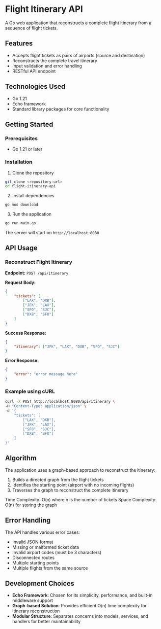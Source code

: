 # Flight Itinerary API

A Go web application that reconstructs a complete flight itinerary from a sequence of flight tickets.

## Features

- Accepts flight tickets as pairs of airports (source and destination)
- Reconstructs the complete travel itinerary
- Input validation and error handling
- RESTful API endpoint

## Technologies Used

- Go 1.21
- Echo framework
- Standard library packages for core functionality

## Getting Started

### Prerequisites

- Go 1.21 or later

### Installation

1. Clone the repository
```bash
git clone <repository-url>
cd flight-itinerary-api
```

2. Install dependencies
```bash
go mod download
```

3. Run the application
```bash
go run main.go
```

The server will start on `http://localhost:8080`

## API Usage

### Reconstruct Flight Itinerary

**Endpoint:** `POST /api/itinerary`

**Request Body:**
```json
{
    "tickets": [
        ["LAX", "DXB"],
        ["JFK", "LAX"],
        ["SFO", "SJC"],
        ["DXB", "SFO"]
    ]
}
```

**Success Response:**
```json
{
    "itinerary": ["JFK", "LAX", "DXB", "SFO", "SJC"]
}
```

**Error Response:**
```json
{
    "error": "error message here"
}
```

### Example using cURL

```bash
curl -X POST http://localhost:8080/api/itinerary \
-H "Content-Type: application/json" \
-d '{
    "tickets": [
        ["LAX", "DXB"],
        ["JFK", "LAX"],
        ["SFO", "SJC"],
        ["DXB", "SFO"]
    ]
}'
```

## Algorithm

The application uses a graph-based approach to reconstruct the itinerary:

1. Builds a directed graph from the flight tickets
2. Identifies the starting point (airport with no incoming flights)
3. Traverses the graph to reconstruct the complete itinerary

Time Complexity: O(n) where n is the number of tickets
Space Complexity: O(n) for storing the graph

## Error Handling

The API handles various error cases:
- Invalid JSON format
- Missing or malformed ticket data
- Invalid airport codes (must be 3 characters)
- Disconnected routes
- Multiple starting points
- Multiple flights from the same source

## Development Choices

- **Echo Framework**: Chosen for its simplicity, performance, and built-in middleware support
- **Graph-based Solution**: Provides efficient O(n) time complexity for itinerary reconstruction
- **Modular Structure**: Separates concerns into models, services, and handlers for better maintainability